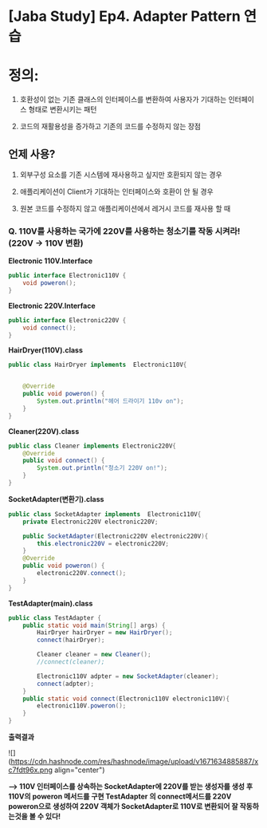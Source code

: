 # [Jaba Study] Ep4. Adapter Pattern 연습

# 정의:

1) 호환성이 없는 기존 클래스의 인터페이스를 변환하여 사용자가 기대하는 인터페이스 형태로 변환시키는 패턴

2) 코드의 재활용성을 증가하고 기존의 코드를 수정하지 않는 장점

## 언제 사용?

1) 외부구성 요소를 기존 시스템에 재사용하고 싶지만 호환되지 않는 경우

2) 애플리케이션이 Client가 기대하는 인터페이스와 호환이 안 될 경우

3) 원본 코드를 수정하지 않고 애플리케이션에서 레거시 코드를 재사용 할 때

### **Q. 110V를 사용하는 국가에 220V를 사용하는 청소기를 작동 시켜라! (220V -&gt; 110V 변환)**

**Electronic 110V.Interface**

```java
public interface Electronic110V {
    void poweron();
}
```

**Electronic 220V.Interface**

```java
public interface Electronic220V {
    void connect();
}
```

**HairDryer(110V).class**

```java
public class HairDryer implements  Electronic110V{


    @Override
    public void poweron() {
        System.out.println("헤어 드라이기 110v on");
    }
}
```

**Cleaner(220V).class**

```java
public class Cleaner implements Electronic220V{
    @Override
    public void connect() {
        System.out.println("청소기 220V on!");
    }
}
```

**SocketAdapter(변환기).class**

```java
public class SocketAdapter implements  Electronic110V{
    private Electronic220V electronic220V;

    public SocketAdapter(Electronic220V electronic220V){
        this.electronic220V = electronic220V;
    }
    @Override
    public void poweron() {
        electronic220V.connect();
    }
}
```

**TestAdapter(main).class**

```java
public class TestAdapter {
    public static void main(String[] args) {
        HairDryer hairDryer = new HairDryer();
        connect(hairDryer);

        Cleaner cleaner = new Cleaner();
        //connect(cleaner);

        Electronic110V adpter = new SocketAdapter(cleaner);
        connect(adpter);        
    }
    public static void connect(Electronic110V electronic110V){
        electronic110V.poweron();
    }
}
```

**출력결과**

![](https://cdn.hashnode.com/res/hashnode/image/upload/v1671634885887/xc7fdt96x.png align="center")

**\--&gt; 110V 인터페이스를 상속하는 SocketAdapter에 220V를 받는 생성자를 생성 후 110V의 poweron 메서드를 구현 TestAdapter 의 connect메서드를 220V poweron으로 생성하여 220V 객체가 SocketAdapter로 110V로 변환되어 잘 작동하는것을 볼 수 있다!**